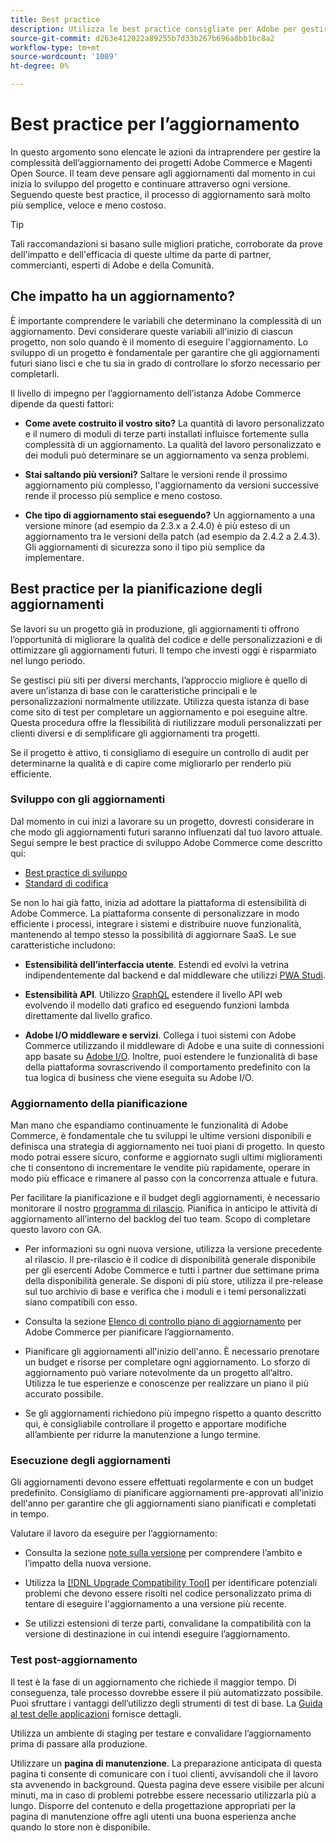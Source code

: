 ```yaml
---
title: Best practice
description: Utilizza le best practice consigliate per Adobe per gestire il processo di aggiornamento dei progetti Adobe Commerce e Magenti Open Source.
source-git-commit: d263e412022a89255b7d33b267b696a8bb1bc8a2
workflow-type: tm+mt
source-wordcount: '1089'
ht-degree: 0%

---
```



# Best practice per l’aggiornamento

In questo argomento sono elencate le azioni da intraprendere per gestire la complessità dell’aggiornamento dei progetti Adobe Commerce e Magenti Open Source. Il team deve pensare agli aggiornamenti dal momento in cui inizia lo sviluppo del progetto e continuare attraverso ogni versione. Seguendo queste best practice, il processo di aggiornamento sarà molto più semplice, veloce e meno costoso.

>[!TIP]
>
>Tali raccomandazioni si basano sulle migliori pratiche, corroborate da prove dell&#39;impatto e dell&#39;efficacia di queste ultime da parte di partner, commercianti, esperti di Adobe e della Comunità.

## Che impatto ha un aggiornamento?

È importante comprendere le variabili che determinano la complessità di un aggiornamento. Devi considerare queste variabili all&#39;inizio di ciascun progetto, non solo quando è il momento di eseguire l&#39;aggiornamento. Lo sviluppo di un progetto è fondamentale per garantire che gli aggiornamenti futuri siano lisci e che tu sia in grado di controllare lo sforzo necessario per completarli.

Il livello di impegno per l’aggiornamento dell’istanza Adobe Commerce dipende da questi fattori:

- **Come avete costruito il vostro sito?** La quantità di lavoro personalizzato e il numero di moduli di terze parti installati influisce fortemente sulla complessità di un aggiornamento. La qualità del lavoro personalizzato e dei moduli può determinare se un aggiornamento va senza problemi.

- **Stai saltando più versioni?** Saltare le versioni rende il prossimo aggiornamento più complesso, l&#39;aggiornamento da versioni successive rende il processo più semplice e meno costoso.

- **Che tipo di aggiornamento stai eseguendo?** Un aggiornamento a una versione minore (ad esempio da 2.3.x a 2.4.0) è più esteso di un aggiornamento tra le versioni della patch (ad esempio da 2.4.2 a 2.4.3). Gli aggiornamenti di sicurezza sono il tipo più semplice da implementare.

## Best practice per la pianificazione degli aggiornamenti

Se lavori su un progetto già in produzione, gli aggiornamenti ti offrono l’opportunità di migliorare la qualità del codice e delle personalizzazioni e di ottimizzare gli aggiornamenti futuri. Il tempo che investi oggi è risparmiato nel lungo periodo.

Se gestisci più siti per diversi merchants, l’approccio migliore è quello di avere un’istanza di base con le caratteristiche principali e le personalizzazioni normalmente utilizzate. Utilizza questa istanza di base come sito di test per completare un aggiornamento e poi eseguine altre. Questa procedura offre la flessibilità di riutilizzare moduli personalizzati per clienti diversi e di semplificare gli aggiornamenti tra progetti.

Se il progetto è attivo, ti consigliamo di eseguire un controllo di audit per determinarne la qualità e di capire come migliorarlo per renderlo più efficiente.

### Sviluppo con gli aggiornamenti

Dal momento in cui inizi a lavorare su un progetto, dovresti considerare in che modo gli aggiornamenti futuri saranno influenzati dal tuo lavoro attuale. Segui sempre le best practice di sviluppo Adobe Commerce come descritto qui:

- [Best practice di sviluppo](https://developer.adobe.com/commerce/php/best-practices/)
- [Standard di codifica](https://developer.adobe.com/commerce/php/coding-standards/)

Se non lo hai già fatto, inizia ad adottare la piattaforma di estensibilità di Adobe Commerce. La piattaforma consente di personalizzare in modo efficiente i processi, integrare i sistemi e distribuire nuove funzionalità, mantenendo al tempo stesso la possibilità di aggiornare SaaS. Le sue caratteristiche includono:

- **Estensibilità dell’interfaccia utente**. Estendi ed evolvi la vetrina indipendentemente dal backend e dal middleware che utilizzi [PWA Studi](https://developer.adobe.com/commerce/pwa-studio/).

- **Estensibilità API**. Utilizzo [GraphQL](https://devdocs.magento.com/guides/v2.4/graphql/index.html) estendere il livello API web evolvendo il modello dati grafico ed eseguendo funzioni lambda direttamente dal livello grafico.

- **Adobe I/O middleware e servizi**. Collega i tuoi sistemi con Adobe Commerce utilizzando il middleware di Adobe e una suite di connessioni app basate su [Adobe I/O](https://www.adobe.io/). Inoltre, puoi estendere le funzionalità di base della piattaforma sovrascrivendo il comportamento predefinito con la tua logica di business che viene eseguita su Adobe I/O.

### Aggiornamento della pianificazione

Man mano che espandiamo continuamente le funzionalità di Adobe Commerce, è fondamentale che tu sviluppi le ultime versioni disponibili e definisca una strategia di aggiornamento nei tuoi piani di progetto. In questo modo potrai essere sicuro, conforme e aggiornato sugli ultimi miglioramenti che ti consentono di incrementare le vendite più rapidamente, operare in modo più efficace e rimanere al passo con la concorrenza attuale e futura.

Per facilitare la pianificazione e il budget degli aggiornamenti, è necessario monitorare il nostro [programma di rilascio](https://devdocs.magento.com/release). Pianifica in anticipo le attività di aggiornamento all’interno del backlog del tuo team. Scopo di completare questo lavoro con GA.

- Per informazioni su ogni nuova versione, utilizza la versione precedente al rilascio. Il pre-rilascio è il codice di disponibilità generale disponibile per gli esercenti Adobe Commerce e tutti i partner due settimane prima della disponibilità generale. Se disponi di più store, utilizza il pre-release sul tuo archivio di base e verifica che i moduli e i temi personalizzati siano compatibili con esso.

- Consulta la sezione [Elenco di controllo piano di aggiornamento](https://support.magento.com/hc/en-us/articles/360057968951) per Adobe Commerce per pianificare l’aggiornamento.

- Pianificare gli aggiornamenti all&#39;inizio dell&#39;anno. È necessario prenotare un budget e risorse per completare ogni aggiornamento. Lo sforzo di aggiornamento può variare notevolmente da un progetto all’altro. Utilizza le tue esperienze e conoscenze per realizzare un piano il più accurato possibile.

- Se gli aggiornamenti richiedono più impegno rispetto a quanto descritto qui, è consigliabile controllare il progetto e apportare modifiche all’ambiente per ridurre la manutenzione a lungo termine.

### Esecuzione degli aggiornamenti

Gli aggiornamenti devono essere effettuati regolarmente e con un budget predefinito. Consigliamo di pianificare aggiornamenti pre-approvati all&#39;inizio dell&#39;anno per garantire che gli aggiornamenti siano pianificati e completati in tempo.

Valutare il lavoro da eseguire per l’aggiornamento:

- Consulta la sezione [note sulla versione](https://devdocs.magento.com/guides/v2.4/release-notes/bk-release-notes.html) per comprendere l’ambito e l’impatto della nuova versione.

- Utilizza la [[!DNL Upgrade Compatibility Tool]](../upgrade-compatibility-tool/overview.md) per identificare potenziali problemi che devono essere risolti nel codice personalizzato prima di tentare di eseguire l&#39;aggiornamento a una versione più recente.

- Se utilizzi estensioni di terze parti, convalidane la compatibilità con la versione di destinazione in cui intendi eseguire l’aggiornamento.

### Test post-aggiornamento

Il test è la fase di un aggiornamento che richiede il maggior tempo. Di conseguenza, tale processo dovrebbe essere il più automatizzato possibile. Puoi sfruttare i vantaggi dell’utilizzo degli strumenti di test di base. La [Guida al test delle applicazioni](https://developer.adobe.com/commerce/testing/guide/) fornisce dettagli.

Utilizza un ambiente di staging per testare e convalidare l’aggiornamento prima di passare alla produzione.

Utilizzare un **pagina di manutenzione**. La preparazione anticipata di questa pagina ti consente di comunicare con i tuoi clienti, avvisandoli che il lavoro sta avvenendo in background. Questa pagina deve essere visibile per alcuni minuti, ma in caso di problemi potrebbe essere necessario utilizzarla più a lungo. Disporre del contenuto e della progettazione appropriati per la pagina di manutenzione offre agli utenti una buona esperienza anche quando lo store non è disponibile.
